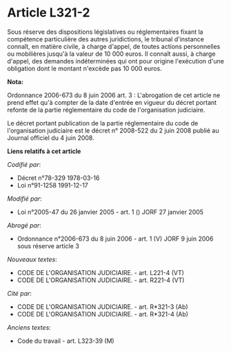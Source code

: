 # Article L321-2

Sous réserve des dispositions législatives ou réglementaires fixant la compétence particulière des autres juridictions, le
tribunal d'instance connaît, en matière civile, à charge d'appel, de toutes actions personnelles ou mobilières jusqu'à la
valeur de 10 000 euros. Il connaît aussi, à charge d'appel, des demandes indéterminées qui ont pour origine l'exécution d'une
obligation dont le montant n'excède pas 10 000 euros.

**Nota:**

Ordonnance 2006-673 du 8 juin 2006 art. 3 : L'abrogation de cet article ne prend effet qu'à compter de la date d'entrée en
vigueur du décret portant refonte de la partie réglementaire du code de l'organisation judiciaire.

Le décret portant publication de la partie réglementaire du code de l'organisation judiciaire est le décret n° 2008-522 du 2
juin 2008 publié au Journal officiel du 4 juin 2008.

**Liens relatifs à cet article**

_Codifié par_:

  - Décret n°78-329 1978-03-16
  - Loi n°91-1258 1991-12-17

_Modifié par_:

  - Loi n°2005-47 du 26 janvier 2005 - art. 1 () JORF 27 janvier 2005

_Abrogé par_:

  - Ordonnance n°2006-673 du 8 juin 2006 - art. 1 (V) JORF 9 juin 2006 sous réserve article 3

_Nouveaux textes_:

  - CODE DE L'ORGANISATION JUDICIAIRE. - art. L221-4 (VT)
  - CODE DE L'ORGANISATION JUDICIAIRE. - art. R221-4 (VT)

_Cité par_:

  - CODE DE L'ORGANISATION JUDICIAIRE. - art. R*321-3 (Ab)
  - CODE DE L'ORGANISATION JUDICIAIRE. - art. R*321-4 (Ab)

_Anciens textes_:

  - Code du travail - art. L323-39 (M)
